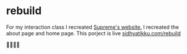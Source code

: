 # rebuild
For my interaction class I recreated [Supreme's website.](https://www.supremenewyork.com/) I recreated the about page and home page. This porject is live [sidhyatikku.com/rebuild](https://sidhyatikku.com/rebuild/)

 :gem::100::fire::raised_hands:
